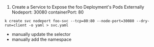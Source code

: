 1. Create a Service to Expose the foo Deployment's Pods Externally
    Nodeport: 30080
    containerPort: 80

```
k create svc nodeport foo-svc --tcp=80:80 --node-port=30080 --dry-run=client -o yaml > svc.yaml
```

- manually update the selector 
- manually add the namespace 